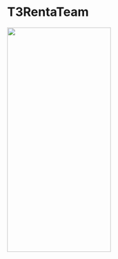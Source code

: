 # T3RentaTeam

<img src="https://github.com/DavidGorzoliya/Media/blob/main/RentaTeam.gif?raw=true" width="240" height="520" /> 

